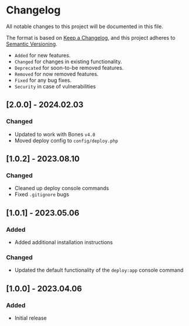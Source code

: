 # Changelog

All notable changes to this project will be documented in this file.

The format is based on [Keep a Changelog](https://keepachangelog.com/en/1.0.0/),
and this project adheres to [Semantic Versioning](https://semver.org/spec/v2.0.0.html).

- `Added` for new features.
- `Changed` for changes in existing functionality.
- `Deprecated` for soon-to-be removed features.
- `Removed` for now removed features.
- `Fixed` for any bug fixes.
- `Security` in case of vulnerabilities

## [2.0.0] - 2024.02.03

### Changed

- Updated to work with Bones `v4.0`
- Moved deploy config to `config/deploy.php`

## [1.0.2] - 2023.08.10

### Changed

- Cleaned up deploy console commands
- Fixed `.gitignore` bugs

## [1.0.1] - 2023.05.06

### Added

- Added additional installation instructions

### Changed

- Updated the default functionality of the `deploy:app` console command

## [1.0.0] - 2023.04.06

### Added

- Initial release